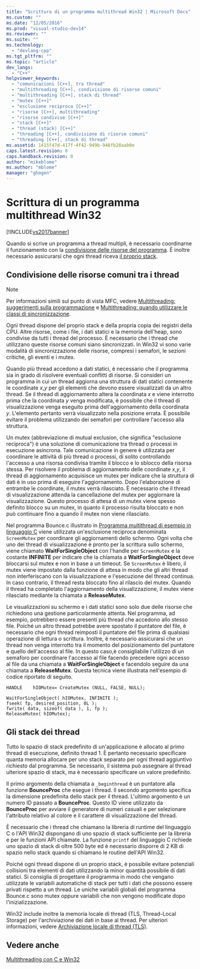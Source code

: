 ```yaml
---
title: "Scrittura di un programma multithread Win32 | Microsoft Docs"
ms.custom: ""
ms.date: "12/05/2016"
ms.prod: "visual-studio-dev14"
ms.reviewer: ""
ms.suite: ""
ms.technology: 
  - "devlang-cpp"
ms.tgt_pltfrm: ""
ms.topic: "article"
dev_langs: 
  - "C++"
helpviewer_keywords: 
  - "comunicazioni [C++], tra thread"
  - "multithreading [C++], condivisione di risorse comuni"
  - "multithreading [C++], stack di thread"
  - "mutex [C++]"
  - "esclusione reciproca [C++]"
  - "risorse [C++], multithreading"
  - "risorse condivise [C++]"
  - "stack [C++]"
  - "thread (stack) [C++]"
  - "threading [C++], condivisione di risorse comuni"
  - "threading [C++], stack di thread"
ms.assetid: 1415f47d-417f-4f42-949b-946fb28aab0e
caps.latest.revision: 8
caps.handback.revision: 8
author: "mikeblome"
ms.author: "mblome"
manager: "ghogen"
---
```

# Scrittura di un programma multithread Win32
[!INCLUDE[vs2017banner](../../assembler/inline/includes/vs2017banner.md)]

Quando si scrive un programma a thread multipli, è necessario coordinarne il funzionamento con la [condivisione delle risorse del programma](#_core_sharing_common_resources_between_threads).  È inoltre necessario assicurarsi che ogni thread riceva [il proprio stack](#_core_thread_stacks).  
  
##  <a name="_core_sharing_common_resources_between_threads"></a> Condivisione delle risorse comuni tra i thread  
  
> [!NOTE]
>  Per informazioni simili sul punto di vista MFC, vedere [Multithreading: suggerimenti sulla programmazione](../../parallel/multithreading-programming-tips.md) e [Multithreading: quando utilizzare le classi di sincronizzazione](../../parallel/multithreading-when-to-use-the-synchronization-classes.md).  
  
 Ogni thread dispone del proprio stack e della propria copia dei registri della CPU.  Altre risorse, come i file, i dati statici e la memoria dell'heap, sono condivise da tutti i thread del processo.  È necessario che i thread che utilizzano queste risorse comuni siano sincronizzati.  In Win32 vi sono varie modalità di sincronizzazione delle risorse, compresi i semafori, le sezioni critiche, gli eventi e i mutex.  
  
 Quando più thread accedono a dati statici, è necessario che il programma sia in grado di risolvere eventuali conflitti di risorse.  Si consideri un programma in cui un thread aggiorna una struttura di dati statici contenente le coordinate *x*,*y* per gli elementi che devono essere visualizzati da un altro thread.  Se il thread di aggiornamento altera la coordinata *x* e viene interrotto prima che la coordinata *y* venga modificata, è possibile che il thread di visualizzazione venga eseguito prima dell'aggiornamento della coordinata *y*.  L'elemento pertanto verrà visualizzato nella posizione errata.  È possibile evitare il problema utilizzando dei semafori per controllare l'accesso alla struttura.  
  
 Un mutex \(abbreviazione di mutual exclusion, che significa "esclusione reciproca"\) è una soluzione di comunicazione tra thread o processi in esecuzione asincrona.  Tale comunicazione in genere è utilizzata per coordinare le attività di più thread o processi, di solito controllando l'accesso a una risorsa condivisa tramite il blocco e lo sblocco della risorsa stessa.  Per risolvere il problema di aggiornamento delle coordinate *x*,*y*, il thread di aggiornamento acquisisce un mutex per indicare che la struttura di dati è in uso prima di eseguire l'aggiornamento.  Dopo l'elaborazione di entrambe le coordinate, il mutex verrà rilasciato.  È necessario che il thread di visualizzazione attenda la cancellazione del mutex per aggiornare la visualizzazione.  Questo processo di attesa di un mutex viene spesso definito blocco su un mutex, in quanto il processo risulta bloccato e non può continuare fino a quando il mutex non viene rilasciato.  
  
 Nel programma Bounce.c illustrato in [Programma multithread di esempio in linguaggio C](../../parallel/sample-multithread-c-program.md) viene utilizzata un'esclusione reciproca denominata `ScreenMutex` per coordinare gli aggiornamenti dello schermo.  Ogni volta che uno dei thread di visualizzazione è pronto per la scrittura sullo schermo, viene chiamato **WaitForSingleObject** con l'handle per `ScreenMutex` e la costante **INFINITE** per indicare che la chiamata a **WaitForSingleObject** deve bloccarsi sul mutex e non in base a un timeout.  Se `ScreenMutex` è libero, il mutex viene impostato dalla funzione di attesa in modo che gli altri thread non interferiscano con la visualizzazione e l'esecuzione del thread continua.  In caso contrario, il thread resta bloccato fino al rilascio del mutex.  Quando il thread ha completato l'aggiornamento della visualizzazione, il mutex viene rilasciato mediante la chiamata a **ReleaseMutex**.  
  
 Le visualizzazioni su schermo e i dati statici sono solo due delle risorse che richiedono una gestione particolarmente attenta.  Nel programma, ad esempio, potrebbero essere presenti più thread che accedono allo stesso file.  Poiché un altro thread potrebbe avere spostato il puntatore del file, è necessario che ogni thread reimposti il puntatore del file prima di qualsiasi operazione di lettura o scrittura.  Inoltre, è necessario assicurarsi che un thread non venga interrotto tra il momento del posizionamento del puntatore e quello dell'accesso al file.  In questo caso,è consigliabile l'utilizzo di un semaforo per coordinare l'accesso al file facendo precedere ogni accesso al file da una chiamata a **WaitForSingleObject** e facendolo seguire da una chiamata a **ReleaseMutex**.  Questa tecnica viene illustrata nell'esempio di codice riportato di seguito.  
  
```  
HANDLE    hIOMutex= CreateMutex (NULL, FALSE, NULL);  
  
WaitForSingleObject( hIOMutex, INFINITE );  
fseek( fp, desired_position, 0L );  
fwrite( data, sizeof( data ), 1, fp );  
ReleaseMutex( hIOMutex);  
```  
  
##  <a name="_core_thread_stacks"></a> Gli stack dei thread  
 Tutto lo spazio di stack predefinito di un'applicazione è allocato al primo thread di esecuzione, definito thread 1.  È pertanto necessario specificare quanta memoria allocare per uno stack separato per ogni thread aggiuntivo richiesto dal programma.  Se necessario, il sistema può assegnare al thread ulteriore spazio di stack, ma è necessario specificare un valore predefinito.  
  
 Il primo argomento della chiamata a `_beginthread` è un puntatore alla funzione **BounceProc** che esegue i thread.  Il secondo argomento specifica la dimensione predefinita dello stack per il thread.  L'ultimo argomento è un numero ID passato a **BounceProc**.  Questo ID viene utilizzato da **BounceProc** per avviare il generatore di numeri casuali e per selezionare l'attributo relativo al colore e il carattere di visualizzazione del thread.  
  
 È necessario che i thread che chiamano la libreria di runtime del linguaggio C o l'API Win32 dispongano di uno spazio di stack sufficiente per la libreria e per le funzioni API chiamate.  La funzione `printf` del linguaggio C richiede uno spazio di stack di oltre 500 byte ed è necessario disporre di 2 KB di spazio nello stack quando si chiamano le routine dell'API Win32.  
  
 Poiché ogni thread dispone di un proprio stack, è possibile evitare potenziali collisioni tra elementi di dati utilizzando la minor quantità possibile di dati statici.  Si consiglia di progettare il programma in modo che vengano utilizzate le variabili automatiche di stack per tutti i dati che possono essere privati rispetto a un thread.  Le uniche variabili globali del programma Bounce.c sono mutex oppure variabili che non vengono modificate dopo l'inizializzazione.  
  
 Win32 include inoltre la memoria locale di thread \(TLS, Thread\-Local Storage\) per l'archiviazione dei dati in base al thread.  Per ulteriori informazioni, vedere [Archiviazione locale di thread \(TLS\)](../../parallel/thread-local-storage-tls.md).  
  
## Vedere anche  
 [Multithreading con C e Win32](../../parallel/multithreading-with-c-and-win32.md)